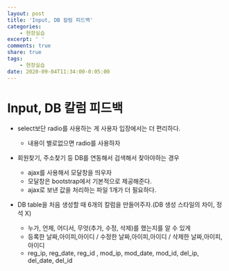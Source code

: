 ```yaml
---
layout: post
title: 'Input, DB 칼럼 피드백'
categories:
    - 현장실습
excerpt: ' '
comments: true
share: true
tags:
    - 현장실습
date: 2020-09-04T11:34:00-0:05:00
---
```


# Input, DB 칼럼 피드백

- select보단 radio를 사용하는 게 사용자 입장에서는 더 편리하다.
    - 내용이 별로없으면 radio를 사용하자

- 회원찾기, 주소찾기 등 DB를 연동해서 검색해서 찾아야하는 경우
    - ajax를 사용해서 모달창을 띄우자
    - 모달창은 bootstrap에서 기본적으로 제공해준다.
    - ajax로 보낸 값을 처리하는 파일 1개가 더 필요하다.
    
- DB table을 처음 생성할 때 6개의 칼럼을 만들어주자.(DB 생성 스타일의 차이, 정석 X)
    - 누가, 언제, 어디서, 무엇(추가, 수정, 삭제)를 했는지를 알 수 있게
    - 등록한 날짜,아이피,아이디 / 수정한 날짜,아이피,아이디 / 삭제한 날짜,아이피,아이디
    - reg_ip, reg_date, reg_id , mod_ip, mod_date, mod_id, del_ip, del_date, del_id